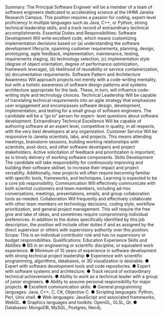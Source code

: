 Summary:
The Principal Software Engineer will be a member of a team of software engineers dedicated to accelerating science at the HHMI Janelia Research Campus. This position requires a passion for coding, expert-level proficiency in multiple languages such as Java, C++, or Python, strong technical leadership skills, and a track record of extraordinary technical accomplishments.
Essential Duties and Responsibilities:
Software Development
Will write excellent code, which means customizing implementation decisions based on (a) understanding the software development lifecycle, spanning customer requirements, planning, design, prototyping, agile feedback, implementation, maintenance, testing, requirements staging, (b) technology selection, (c) implementation style (degree of object orientation, degree of performance optimization, framework leverage), (d) likelihood of reusability or service containerization, (e) documentation requirements.
Software Pattern and Architecture Awareness
Will approach projects not merely with a code-writing mentality, but with a holistic awareness of software design patterns and systems architecture appropriate for the task. These, in turn, will influence code-writing style and technology choices.
Technical Leadership
Will be capable of translating technical requirements into an agile strategy that emphasizes user engagement and encompasses software design, development, implementation, and testing for a small group of software engineers. The candidate will be a “go to” person for expert- level questions about software development.
Extraordinary Technical Excellence
Will be capable of authoring software at an expert level, competitive in quality, in all respects, with the very best developers at any organization.
Customer Service
Will be responsive to Janelia scientists, labs, and projects. This means attending meetings, brainstorm sessions, building working relationships with scientists, post-docs, and other software developers and project stakeholders. Active solicitation of feedback and
prioritization is important, as is timely delivery of working software components.
Skills Development
The candidate will take responsibility for continuously improving and building their software skillset, to increase their impact and project versatility. Additionally, new projects will often require becoming familiar with specific tools, frameworks, and techniques. Learning is expected to be a core job responsibility.
Communication
Will effectively communicate with both scientist customers and team members, including ad-hoc conversations, meetings, presentations, emails, and group collaboration tools as-needed.
Collaboration
Will frequently and effectively collaborate with other team members on technology decisions, coding style, workflow prioritization, and general project management. This will require the free give and take of ideas, and sometimes require compromising individual preferences.
In addition to the duties specifically identified by this job description, the position will include other duties if and as assigned by the direct supervisor or others with supervisory authority over this position.
Scope:
This is an individual contributor role and has no supervisory or budget responsibilities.
Qualifications: Education
Experience
Skills and Abilities
● BS in an engineering or scientific discipline, or equivalent work experience.
● Minimum of 10 years of experience in software development with strong technical project leadership
● Experience with scientific programming, algorithms, databases, or 3D visualization is desirable.
● Expert with software development tools and code repositories.
● Expert with software systems and architecture.
● Track record of extraordinary technical achievements.
● Ability to work as a technical leader with a group of junior engineers.
● Ability to assume personal responsibility for major projects.
● Excellent communication skills.
● General programming languages: Java, C++, C, C#, Objective C.
● Scripting languages: Python, Perl, Unix shell.
● Web languages: JavaScript and associated frameworks, WebGL.
● Graphics languages and toolkits: OpenGL, GLSL, Qt.
● Databases: MongoDB, MySQL, Postgres, Neo4j.